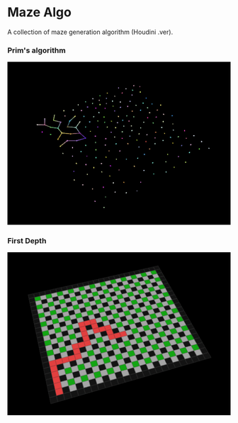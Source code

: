 # Maze Algo

A collection of maze generation algorithm (Houdini .ver).

### Prim's algorithm

![](MazePrim/algo_prim.gif)

### First Depth

![](MazeFirstDepth/maze_first_depth.gif)